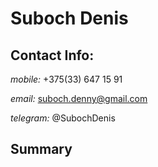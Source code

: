 # Suboch Denis

## Contact Info: 

*mobile:* +375(33) 647 15 91 

*email:* suboch.denny@gmail.com

*telegram:* @SubochDenis

## Summary

